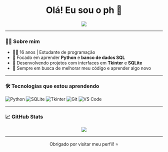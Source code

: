 <h1 align="center">Olá! Eu sou o ph 👋</h1>

<p align="center">
  <img src="https://readme-typing-svg.demolab.com/?lines=Aprendendo+Python+e+SQL;Desenvolvendo+interfaces+em+Tkinter" />
</p>

---

### 👨‍💻 Sobre mim

- 🧑‍🎓 16 anos | Estudante de programação
- 🐍 Focado em aprender **Python** e **banco de dados SQL**
- 🎯 Desenvolvendo projetos com interfaces em **Tkinter** e **SQLite**
- 🧠 Sempre em busca de melhorar meu código e aprender algo novo

---

### 🛠️ Tecnologias que estou aprendendo

![Python](https://img.shields.io/badge/-Python-333333?style=for-the-badge&logo=python)
![SQLite](https://img.shields.io/badge/-SQLite-333333?style=for-the-badge&logo=sqlite)
![Tkinter](https://img.shields.io/badge/-Tkinter-333333?style=for-the-badge)
![Git](https://img.shields.io/badge/-Git-333333?style=for-the-badge&logo=git)
![VS Code](https://img.shields.io/badge/-VSCode-333333?style=for-the-badge&logo=visual-studio-code)

---

### 📈 GitHub Stats

<p align="center">
  <img src="https://github-readme-stats.vercel.app/api?username=ph-scr1pt&show_icons=true&theme=tokyonight&hide_title=true" />
</p>

---

<p align="center">Obrigado por visitar meu perfil! ⭐</p>
